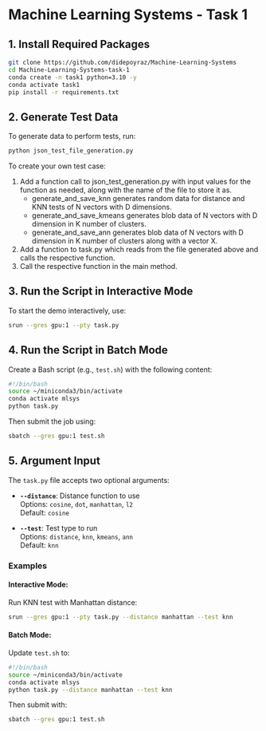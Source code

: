 # **Machine Learning Systems - Task 1**

## **1. Install Required Packages**

```bash
git clone https://github.com/didepoyraz/Machine-Learning-Systems
cd Machine-Learning-Systems-task-1
conda create -n task1 python=3.10 -y
conda activate task1
pip install -r requirements.txt
```
## **2. Generate Test Data**

To generate data to perform tests, run:

```bash
python json_test_file_generation.py
```

To create your own test case:
1. Add a function call to json_test_generation.py with input values for the function as needed, along with the name of the file to store it as.
   - generate_and_save_knn generates random data for distance and KNN tests of N vectors with D dimensions.
   - generate_and_save_kmeans generates blob data of N vectors with D dimension in K number of clusters.
   - generate_and_save_ann generates blob data of N vectors with D dimension in K number of clusters along with a vector X.
2. Add a function to task.py which reads from the file generated above and calls the respective function.
3. Call the respective function in the main method.

## **3. Run the Script in Interactive Mode**

To start the demo interactively, use:

```bash
srun --gres gpu:1 --pty task.py
```

## **4. Run the Script in Batch Mode**

Create a Bash script (e.g., `test.sh`) with the following content:

```bash
#!/bin/bash
source ~/miniconda3/bin/activate
conda activate mlsys
python task.py
```

Then submit the job using:

```bash
sbatch --gres gpu:1 test.sh
```

## **5. Argument Input**

The `task.py` file accepts two optional arguments:

- **`--distance`**: Distance function to use  
  Options: `cosine`, `dot`, `manhattan`, `l2`  
  Default: `cosine`

- **`--test`**: Test type to run  
  Options: `distance`, `knn`, `kmeans`, `ann`  
  Default: `knn`

### **Examples**

#### **Interactive Mode:**

Run KNN test with Manhattan distance:

```bash
srun --gres gpu:1 --pty task.py --distance manhattan --test knn
```

#### **Batch Mode:**

Update `test.sh` to:

```bash
#!/bin/bash
source ~/miniconda3/bin/activate
conda activate mlsys
python task.py --distance manhattan --test knn
```

Then submit with:

```bash
sbatch --gres gpu:1 test.sh
```
